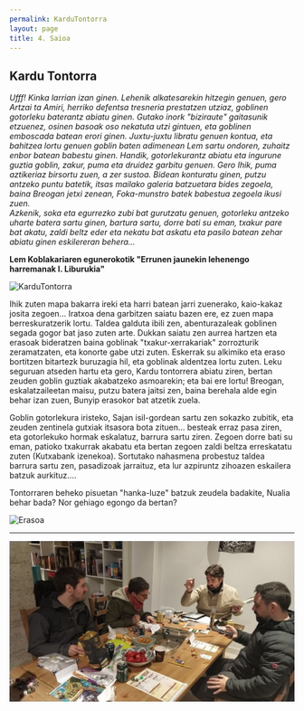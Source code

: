 ```yaml
---
permalink: KarduTontorra
layout: page
title: 4. Saioa
---
```

## Kardu Tontorra

*Ufff! Kinka larrian izan ginen. Lehenik alkatesarekin hitzegin genuen, gero Artzai ta Amiri, herriko defentsa tresneria prestatzen utziaz, goblinen gotorleku baterantz abiatu ginen. Gutako inork "biziraute" gaitasunik etzuenez, osinen basoak oso nekatuta utzi gintuen, eta goblinen emboscada batean erori ginen. Juxtu-juxtu libratu genuen kontua, eta bahitzea lortu genuen goblin baten adimenean Lem sartu ondoren, zuhaitz enbor batean babestu ginen. Handik, gotorlekurantz abiatu eta ingurune guztia goblin, zakur, puma eta druidez garbitu genuen. Gero Ihik, puma aztikeriaz birsortu zuen, a zer sustoa. Bidean konturatu ginen, putzu antzeko puntu batetik, itsas mailako galeria batzuetara bides zegoela, baina Breogan jetxi zenean, Foka-munstro batek babestua zegoela ikusi zuen.*  
*Azkenik, soka eta egurrezko zubi bat gurutzatu genuen, gotorleku antzeko uharte batera sartu ginen, bartura sartu, dorre bati su eman, txakur pare bat akatu, zaldi beltz eder eta nekatu bat askatu eta pasilo batean zehar abiatu ginen eskilereran behera...*  

**Lem Koblakariaren egunerokotik "Errunen jaunekin lehenengo harremanak I. Liburukia"**

![KarduTontorra](http://3.bp.blogspot.com/_hzhfVtqeuOY/TIjFVs8uvhI/AAAAAAAAAeo/w7odY78AcHk/s1600/im-thistletop.jpg)

Ihik zuten mapa bakarra ireki eta harri batean jarri zuenerako, kaio-kakaz josita zegoen... Iratxoa dena garbitzen saiatu bazen ere, ez zuen mapa berreskuratzerik lortu. Taldea galduta ibili zen, abenturazaleak goblinen segada gogor bat jaso zuten arte. Dukkan saiatu zen aurrea hartzen eta erasoak bideratzen baina goblinak "txakur-xerrakariak" zorrozturik zeramatzaten, eta konorte gabe utzi zuten. Eskerrak su alkimiko eta eraso bortitzen bitartezk buruzagia hil, eta goblinak aldentzea lortu zuten. 
Leku seguruan atseden hartu eta gero, Kardu tontorrera abiatu ziren, bertan zeuden goblin guztiak akabatzeko asmoarekin; eta bai ere lortu! 
Breogan, eskalatzaileetan maisu, putzu batera jaitsi zen, baina berehala alde egin behar izan zuen, Bunyip erasokor bat atzetik zuela. 

Goblin gotorlekura iristeko, Sajan isil-gordean sartu zen sokazko zubitik, eta zeuden zentinela gutxiak itsasora bota zituen... besteak erraz pasa ziren, eta gotorlekuko hormak eskalatuz, barrura sartu ziren. Zegoen dorre bati su eman, patioko txakurrak akabatu eta bertan zegoen zaldi beltza erreskatatu zuten (Kutxabank izenekoa). Sortutako nahasmena probestuz taldea barrura sartu zen, pasadizoak jarraituz, eta lur azpiruntz zihoazen eskailera batzuk aurkituz.... 

Tontorraren beheko pisuetan "hanka-luze" batzuk zeudela badakite, Nualia behar bada? Nor gehiago egongo da bertan? 

![Erasoa](https://pathfinderwiki.com/w/images/thumb/5/57/Thistletop_bridge_fight.jpg/455px-Thistletop_bridge_fight.jpg?20101111200026)

----



![Ebla-argazkia](https://raw.githubusercontent.com/IzaroBlog/IzaroBlog.github.io/95b10e6976d956e7ad7dc7109a1ec87795e438d2/_images/postimages/ErrunenJaunak/KarduTontorra.jpg)
